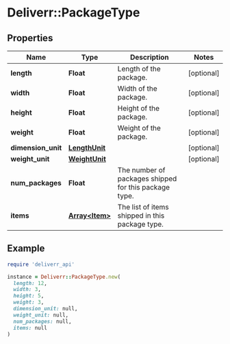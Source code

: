 # Deliverr::PackageType

## Properties

| Name | Type | Description | Notes |
| ---- | ---- | ----------- | ----- |
| **length** | **Float** | Length of the package. | [optional] |
| **width** | **Float** | Width of the package. | [optional] |
| **height** | **Float** | Height of the package. | [optional] |
| **weight** | **Float** | Weight of the package. | [optional] |
| **dimension_unit** | [**LengthUnit**](LengthUnit.md) |  | [optional] |
| **weight_unit** | [**WeightUnit**](WeightUnit.md) |  | [optional] |
| **num_packages** | **Float** | The number of packages shipped for this package type. |  |
| **items** | [**Array&lt;Item&gt;**](Item.md) | The list of items shipped in this package type. |  |

## Example

```ruby
require 'deliverr_api'

instance = Deliverr::PackageType.new(
  length: 12,
  width: 3,
  height: 5,
  weight: 3,
  dimension_unit: null,
  weight_unit: null,
  num_packages: null,
  items: null
)
```

